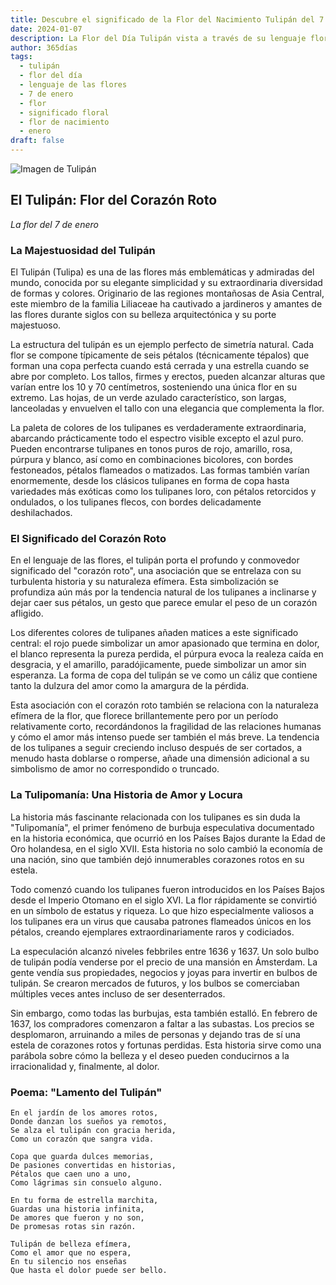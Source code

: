 ```yaml
---
title: Descubre el significado de la Flor del Nacimiento Tulipán del 7 de enero
date: 2024-01-07
description: La Flor del Día Tulipán vista a través de su lenguaje floral e historias
author: 365días
tags:
  - tulipán
  - flor del día
  - lenguaje de las flores
  - 7 de enero
  - flor
  - significado floral
  - flor de nacimiento
  - enero
draft: false
---
```


![Imagen de Tulipán](https://cdn.pixabay.com/photo/2020/04/28/13/17/tulips-5104494_1280.jpg#center#center)


## El Tulipán: Flor del Corazón Roto
*La flor del 7 de enero*

### La Majestuosidad del Tulipán

El Tulipán (Tulipa) es una de las flores más emblemáticas y admiradas del mundo, conocida por su elegante simplicidad y su extraordinaria diversidad de formas y colores. Originario de las regiones montañosas de Asia Central, este miembro de la familia Liliaceae ha cautivado a jardineros y amantes de las flores durante siglos con su belleza arquitectónica y su porte majestuoso.

La estructura del tulipán es un ejemplo perfecto de simetría natural. Cada flor se compone típicamente de seis pétalos (técnicamente tépalos) que forman una copa perfecta cuando está cerrada y una estrella cuando se abre por completo. Los tallos, firmes y erectos, pueden alcanzar alturas que varían entre los 10 y 70 centímetros, sosteniendo una única flor en su extremo. Las hojas, de un verde azulado característico, son largas, lanceoladas y envuelven el tallo con una elegancia que complementa la flor.

La paleta de colores de los tulipanes es verdaderamente extraordinaria, abarcando prácticamente todo el espectro visible excepto el azul puro. Pueden encontrarse tulipanes en tonos puros de rojo, amarillo, rosa, púrpura y blanco, así como en combinaciones bicolores, con bordes festoneados, pétalos flameados o matizados. Las formas también varían enormemente, desde los clásicos tulipanes en forma de copa hasta variedades más exóticas como los tulipanes loro, con pétalos retorcidos y ondulados, o los tulipanes flecos, con bordes delicadamente deshilachados.

### El Significado del Corazón Roto

En el lenguaje de las flores, el tulipán porta el profundo y conmovedor significado del "corazón roto", una asociación que se entrelaza con su turbulenta historia y su naturaleza efímera. Esta simbolización se profundiza aún más por la tendencia natural de los tulipanes a inclinarse y dejar caer sus pétalos, un gesto que parece emular el peso de un corazón afligido.

Los diferentes colores de tulipanes añaden matices a este significado central: el rojo puede simbolizar un amor apasionado que termina en dolor, el blanco representa la pureza perdida, el púrpura evoca la realeza caída en desgracia, y el amarillo, paradójicamente, puede simbolizar un amor sin esperanza. La forma de copa del tulipán se ve como un cáliz que contiene tanto la dulzura del amor como la amargura de la pérdida.

Esta asociación con el corazón roto también se relaciona con la naturaleza efímera de la flor, que florece brillantemente pero por un período relativamente corto, recordándonos la fragilidad de las relaciones humanas y cómo el amor más intenso puede ser también el más breve. La tendencia de los tulipanes a seguir creciendo incluso después de ser cortados, a menudo hasta doblarse o romperse, añade una dimensión adicional a su simbolismo de amor no correspondido o truncado.

### La Tulipomanía: Una Historia de Amor y Locura

La historia más fascinante relacionada con los tulipanes es sin duda la "Tulipomanía", el primer fenómeno de burbuja especulativa documentado en la historia económica, que ocurrió en los Países Bajos durante la Edad de Oro holandesa, en el siglo XVII. Esta historia no solo cambió la economía de una nación, sino que también dejó innumerables corazones rotos en su estela.

Todo comenzó cuando los tulipanes fueron introducidos en los Países Bajos desde el Imperio Otomano en el siglo XVI. La flor rápidamente se convirtió en un símbolo de estatus y riqueza. Lo que hizo especialmente valiosos a los tulipanes era un virus que causaba patrones flameados únicos en los pétalos, creando ejemplares extraordinariamente raros y codiciados.

La especulación alcanzó niveles febbriles entre 1636 y 1637. Un solo bulbo de tulipán podía venderse por el precio de una mansión en Ámsterdam. La gente vendía sus propiedades, negocios y joyas para invertir en bulbos de tulipán. Se crearon mercados de futuros, y los bulbos se comerciaban múltiples veces antes incluso de ser desenterrados.

Sin embargo, como todas las burbujas, esta también estalló. En febrero de 1637, los compradores comenzaron a faltar a las subastas. Los precios se desplomaron, arruinando a miles de personas y dejando tras de sí una estela de corazones rotos y fortunas perdidas. Esta historia sirve como una parábola sobre cómo la belleza y el deseo pueden conducirnos a la irracionalidad y, finalmente, al dolor.

### Poema: "Lamento del Tulipán"

```
En el jardín de los amores rotos,
Donde danzan los sueños ya remotos,
Se alza el tulipán con gracia herida,
Como un corazón que sangra vida.

Copa que guarda dulces memorias,
De pasiones convertidas en historias,
Pétalos que caen uno a uno,
Como lágrimas sin consuelo alguno.

En tu forma de estrella marchita,
Guardas una historia infinita,
De amores que fueron y no son,
De promesas rotas sin razón.

Tulipán de belleza efímera,
Como el amor que no espera,
En tu silencio nos enseñas
Que hasta el dolor puede ser bello.
```